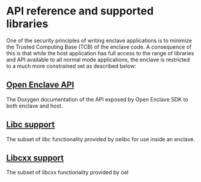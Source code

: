 # API reference and supported libraries

One of the security principles of writing enclave applications is to minimize the
Trusted Computing Base (TCB) of the enclave code. A consequence of this is that
while the host application has full access to the range of libraries and API
available to all normal mode applications, the enclave is restricted to a much
more constrained set as described below:

## [Open Enclave API](https://openenclave.github.io/openenclave/api/index.html)

The Doxygen documentation of the API exposed by Open Enclave SDK to both enclave and host.

## [Libc support](/docs/LibcSupport.md)

The subset of libc functionality provided by oelibc for use inside an enclave.

## [Libcxx support](/docs/LibcxxSupport.md)

The subset of libcxx functionality provided by oel